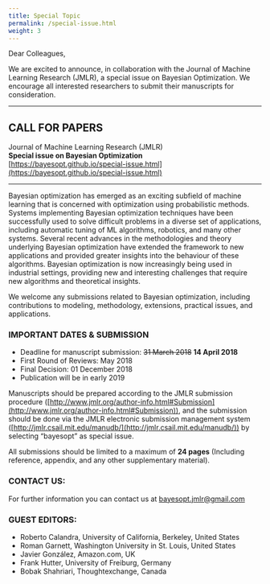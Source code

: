 ```yaml
---
title: Special Topic
permalink: /special-issue.html
weight: 3
---
```


Dear Colleagues,

We are excited to announce, in collaboration with the Journal of Machine Learning Research (JMLR), a special issue on Bayesian Optimization. We encourage all interested researchers to submit their manuscripts for consideration.


--------

## CALL FOR PAPERS

Journal of Machine Learning Research (JMLR)  
**Special issue on Bayesian Optimization**  
[https://bayesopt.github.io/special-issue.html](https://bayesopt.github.io/special-issue.html)

--------

Bayesian optimization has emerged as an exciting subfield of machine learning that is concerned with optimization using probabilistic methods. Systems implementing Bayesian optimization techniques have been successfully used to solve difficult problems in a diverse set of applications, including automatic tuning of ML algorithms, robotics, and many other systems. Several recent advances in the methodologies and theory underlying Bayesian optimization have extended the framework to new applications and provided greater insights into the behaviour of these algorithms. Bayesian optimization is now increasingly being used in industrial settings, providing new and interesting challenges that require new algorithms and theoretical insights.

We welcome any submissions related to Bayesian optimization, including contributions to modeling, methodology, extensions, practical issues, and applications.


### IMPORTANT DATES & SUBMISSION
- Deadline for manuscript submission: ~~31 March 2018~~ **14 April 2018**
- First Round of Reviews: May 2018 
- Final Decision: 01 December 2018
- Publication will be in early 2019

Manuscripts should be prepared according to the JMLR submission procedure ([http://www.jmlr.org/author-info.html#Submission](http://www.jmlr.org/author-info.html#Submission)), and the submission should be done via the JMLR electronic submission management system ([http://jmlr.csail.mit.edu/manudb/](http://jmlr.csail.mit.edu/manudb/)) by selecting “bayesopt” as special issue.

All submissions should be limited to a maximum of **24 pages** (Including reference, appendix, and any other supplementary material).


### CONTACT US: 
For further information you can contact us at [bayesopt.jmlr@gmail.com](mailto:bayesopt.jmlr@gmail.com)


### GUEST EDITORS:
- Roberto Calandra, University of California, Berkeley, United States
- Roman Garnett, Washington University in St. Louis, United States
- Javier González, Amazon.com, UK
- Frank Hutter, University of Freiburg, Germany
- Bobak Shahriari, Thoughtexchange, Canada

